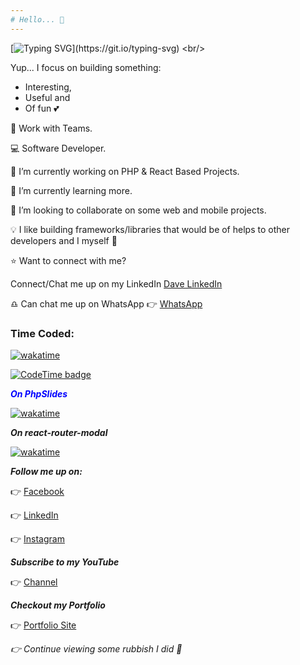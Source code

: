 ```yaml
---
# Hello... 👋
---
```


[![Typing SVG](https://readme-typing-svg.herokuapp.com?font=Fira+Code&weight=500&size=25&pause=1000&color=22853d&random=false&width=435&lines=Welcome+to+my+ward+%F0%9F%91%8B.;Am+Onipede+David.;Usually+known+as+Dave+Conco.;A+young+Passionate+Developer.)](https://git.io/typing-svg)
<br/>


Yup... I focus on building something:
- Interesting,
- Useful and 
- Of fun 💕

👫 Work with Teams.

💻 Software Developer.

🎯 I’m currently working on PHP & React Based Projects.

🌱 I’m currently learning more.

👯 I’m looking to collaborate on some web and mobile projects.

💡 I like building frameworks/libraries that would be of helps to other developers and I myself 💯

⭐ Want to connect with me? 

Connect/Chat me up on my LinkedIn [Dave LinkedIn](https://linkedin.com/in/daveconco/)

♎ Can chat me up on WhatsApp 👉 [WhatsApp](https://wa.me/+2349064772574)



### Time Coded:

[![wakatime](https://wakatime.com/badge/user/0517f493-dfd0-4a97-8bab-04314ad333e1.svg)](https://wakatime.com/@0517f493-dfd0-4a97-8bab-04314ad333e1)

[![CodeTime badge](https://img.shields.io/endpoint?style=plastic&color=g&url=https%3A%2F%2Fapi.codetime.dev%2Fshield%3Fid%3D21475%26project%3D%26in%3D0)](https://codetime.dev)

<b style="color:blue"><i>On PhpSlides</i></b>

[![wakatime](https://wakatime.com/badge/github/dconco/php_slides.svg)](https://wakatime.com/badge/github/dconco/php_slides)

***On react-router-modal***

[![wakatime](https://wakatime.com/badge/github/dconco/react-router-modal.svg)](https://wakatime.com/badge/github/dconco/react-router-modal)


***Follow me up on:***

👉 [Facebook](https://facebook.com/dc.conco)

👉 [LinkedIn](https://linkedin.com/in/daveconco)

👉 [Instagram](https://instagram.com/conco_dave)

***Subscribe to my YouTube***

👉 [Channel](https://youtube.com/@daveconco)

***Checkout my Portfolio***

👉 [Portfolio Site](https://dconco.github.io)

_👉 Continue viewing some rubbish I did 🤣_

